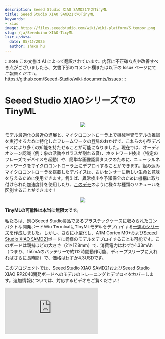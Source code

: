 ```yaml
---
description: Seeed Studio XIAO SAMD21でのTinyML
title: Seeed Studio XIAO SAMD21でのTinyML
keywords:
- xiao
image: https://files.seeedstudio.com/wiki/wiki-platform/S-tempor.png
slug: /ja/Seeeduino-XIAO-TinyML
last_update:
  date: 05/15/2025
  author: shuxu hu
---
```

:::note
この文書は AI によって翻訳されています。内容に不正確な点や改善すべき点がございましたら、文書下部のコメント欄または以下の Issue ページにてご報告ください。  
https://github.com/Seeed-Studio/wiki-documents/issues
:::

# Seeed Studio XIAOシリーズでのTinyML

<div align="center"><img width={400} src="https://files.seeedstudio.com/wiki/Wio-Terminal-TinyML-EI-1/Seeeduino-XIAO-pinout.jpg" /></div>

モデル最適化の最近の進展と、マイクロコントローラ上で機械学習モデルの推論を実行するために特化したフレームワークの登場のおかげで、これらの小型デバイスにより多くの知能を持たせることが可能になりました。現在では、オーディオシーン認識（例：象の活動やガラスが割れる音）、ホットワード検出（特定のフレーズでデバイスを起動）や、簡単な画像認識タスクのために、ニューラルネットワークをマイクロコントローラ上にデプロイすることができます。組み込みマイクロコントローラを搭載したデバイスは、古いセンサーに新しい生命と意味を与えるために使用できます。例えば、異常検出や予知保全のために機構に取り付けられた加速度計を使用したり、[このデモ](https://wiki.seeedstudio.com/ja/Wio-Terminal-Edge-Impulse-Distinguish-Alochol/)のように様々な種類のリキュールを区別することができます！
<div align="center"><img src="https://files.seeedstudio.com/wiki/Wio-Terminal-Edge-Impulse/booze.jpg" /></div>

**TinyMLの可能性は本当に無限大です。**

私たちは、別のSeeed Studio製品であるプラスチックケースに収められたコンパクトな開発ボードWio TerminalにTinyMLモデルをデプロイする[一連のシリーズ](https://wiki.seeedstudio.com/ja/Wio-Terminal-TinyML/)を作成しました。しかし、さらに小型化し、ARM Cortex M0+および[Seeed Studio XIAO SAMD21](https://www.seeedstudio.com/Seeeduino-XIAO-Arduino-Microcontroller-SAMD21-Cortex-M0+-p-4426.html)ボードに同様のモデルをデプロイすることも可能です。このボードは親指ほどの大きさ（21×17.8mm）で、消費電力はわずか1.33mAh（つまり、150mAのバッテリーで約112時間動作可能、ディープスリープに入れればさらに長時間）で、価格はわずか4.3USDです。

このプロジェクトでは、Seeed Studio XIAO SAMD21およびSeeed Studio XIAO RP2040開発ボードへのモデルのトレーニングとデプロイをカバーします。追加情報については、対応するビデオをご覧ください！

<iframe width={560} height={315} src="https://www.youtube.com/embed/04_7U8MzVKg" frameBorder={0} allow="accelerometer; autoplay; encrypted-media; gyroscope; picture-in-picture" allowFullScreen />

## データ収集とモデルトレーニング

ソフトウェアエンジニアは、椅子に座って画面を見つめる時間が長くなりがちです。そして、日が進むにつれて正しい姿勢を維持するのが難しくなります。もし、自分の特定の体勢を学習し、正しい姿勢と間違った姿勢を認識し、猫背になりすぎたり「Pythonポーズ」になったときに警告してくれるデバイスがあればいいのに…と思いませんか？実は、それが可能です！

<div align="center"><img src="https://files.seeedstudio.com/wiki/Seeeduino-XIAO/img/utxkrcg5yss61.png" /></div>

このタスクに最適なセンサーで、機械学習モデルにデータを提供するのは、明らかに加速度計です。オリジナルのSeeed Studio XIAO SAMD21およびSeeed Studio XIAO RP2040は非常に小型であるため、加速度計センサーは内蔵されていませんが、新しいSeeed Studio XIAO nRF52840 Senseには内蔵加速度計が搭載されています。

オリジナルのSeeed Studio XIAO SAMD21およびXIAO RP2040を使用する場合は、[Grove LIS3DH加速度計](https://wiki.seeedstudio.com/ja/Grove-3-Axis-Digital-Accelerometer-LIS3DHTR/)モジュールを[Seeed Studio XIAO拡張ボード](https://www.seeedstudio.com/Seeeduino-XIAO-Expansion-board-p-4746.html)に接続し、データ収集を開始できます。各姿勢について3つのデータサンプルを収集し、デバイスを背中のTシャツに取り付けて60秒間記録します。

<div align="center"><img src="https://files.seeedstudio.com/wiki/Seeeduino-XIAO/img/image-31.png" /></div>

各サンプルでは、同じ姿勢を維持しますが、通常の動きをシミュレートするために腕、頭、胴体を少し動かします。

<div align="center"><img src="https://files.seeedstudio.com/wiki/Seeeduino-XIAO/img/image-32.png" /></div>

非常にゆっくりとした動きのデータを扱うため、5秒間のタイムウィンドウと1秒のウィンドウシフト、そしてFlatten処理ブロックを選択します。非常にシンプルな全結合ネットワークでも良好な精度を提供しました。この記事の最後の参考セクションには、Edge Impulseプロジェクトの公開バージョンへのリンクがあります。

<div align="center"><img src="https://files.seeedstudio.com/wiki/Seeeduino-XIAO/img/image-33.png" /></div>

さらにデータを収集し、デバイスの衣服上の位置にいくらかの変動を加えても正しい姿勢と不正な姿勢を認識できるようにすることで、改善が可能です。このデバイスは個人使用を想定しているため、他の人の姿勢に一般化する必要はなく、簡単に再トレーニングできます。トレーニング後にLive classificationタブで姿勢検出の精度を確認できます。

## モデルのデプロイ

精度に満足したら、結果として得られたモデルをArduinoライブラリとしてダウンロードし、それをArduinoのスケッチ/ライブラリフォルダにコピーしてください。この記事の下部にある「リファレンス」セクションでサンプルコードを見つけることができます。このサンプルコードは、5秒間のサンプルを収集し、推論を実行し、不適切な姿勢のいずれかが検出された場合にブザーをオンにします。

```cpp
void loop()
{

    ei_printf("サンプリング中...\n");

    // IMUから読み取る値のためのバッファをここで確保します
    float buffer[EI_CLASSIFIER_DSP_INPUT_FRAME_SIZE] = { 0 };

    for (size_t ix = 0; ix < EI_CLASSIFIER_DSP_INPUT_FRAME_SIZE; ix += 3) {
        // 次のタイミングを決定（後でスリープ）
        uint64_t next_tick = micros() + (EI_CLASSIFIER_INTERVAL_MS * 1000);

        lis.getAcceleration(&buffer[ix], &buffer[ix+1], &buffer[ix + 2]);
        buffer[ix + 0] *= CONVERT_G_TO_MS2;
        buffer[ix + 1] *= CONVERT_G_TO_MS2;
        buffer[ix + 2] *= CONVERT_G_TO_MS2;

        delayMicroseconds(next_tick - micros());
    }

    // 生のバッファを分類可能な信号に変換します
    signal_t signal;
    int err = numpy::signal_from_buffer(buffer, EI_CLASSIFIER_DSP_INPUT_FRAME_SIZE, &signal);
    if (err != 0) {
        ei_printf("バッファから信号を作成できませんでした (%d)\n", err);
        return;
    }

    // 分類器を実行します
    ei_impulse_result_t result = { 0 };

    err = run_classifier(&signal, &result, debug_nn);
    if (err != EI_IMPULSE_OK) {
        ei_printf("エラー: 分類器の実行に失敗しました (%d)\n", err);
        return;
    }

    // 予測結果を出力します
    ei_printf("予測結果 ");
    ei_printf("(DSP: %d ms., 分類: %d ms., 異常検知: %d ms.)",
        result.timing.dsp, result.timing.classification, result.timing.anomaly);
    ei_printf(": \n");
    for (size_t ix = 0; ix < EI_CLASSIFIER_LABEL_COUNT; ix++) {
        ei_printf("    %s: %.5f\n", result.classification[ix].label, result.classification[ix].value);
    }
#if EI_CLASSIFIER_HAS_ANOMALY == 1
    ei_printf("    異常スコア: %.3f\n", result.anomaly);
#endif
    
  if (result.classification[1].value > ALARM_THRESHOLD || result.classification[2].value > ALARM_THRESHOLD)
  {     
  tone(BUZZER_PIN, 523, 250);
  delay(250);
  noTone(BUZZER_PIN);
  delay(250);  
  tone(BUZZER_PIN, 523, 250);
  delay(250);  
  noTone(BUZZER_PIN);    
  }

}
```

これは比較的ゆっくりと変化するデータであり、迅速な応答時間を必要としないため、通常の逐次推論パイプラインがこのアプリケーションには適しています。

さらに一歩進めると、最新のSeeed Studio XIAO nRF52840を使用し、デバイスをユーザーのスマートフォンに接続することで、より良いアラート、統計情報などを提供することができます。

楽しく tinkering を楽しみ、良い姿勢を保つことを忘れないでください！

## リファレンス

- [Edge Impulse Public project](https://studio.edgeimpulse.com/public/20025/latest)

- [Project Github](https://github.com/Seeed-Studio/Seeed_Arduino_Sketchbook/tree/master/examples/SeeeduinoXIAO_TinyML_7_Posture_Detection)
